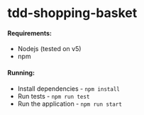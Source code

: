 # tdd-shopping-basket

#### Requirements:
- Nodejs (tested on v5)
- npm

#### Running:
- Install dependencies - ```npm install```
- Run tests - ```npm run test```
- Run the application - ```npm run start```